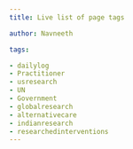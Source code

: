 ```yaml
---
title: Live list of page tags

author: Navneeth

tags: 

- dailylog
- Practitioner
- usresearch
- UN
- Government
- globalresearch
- alternativecare
- indianresearch
- researchedinterventions
---
```



